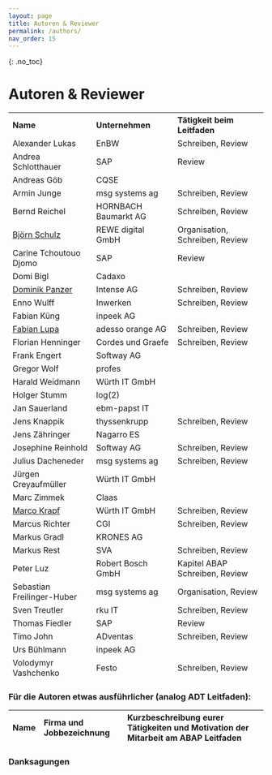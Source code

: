 ```yaml
---
layout: page
title: Autoren & Reviewer
permalink: /authors/
nav_order: 15
---
```


{: .no_toc}
# Autoren & Reviewer

<table>
<thead>
<tr class="header">
<th style="text-align: left">Name</th>
<th style="text-align: left">Unternehmen</th>
<th style="text-align: left">Tätigkeit beim Leitfaden</th>
</tr>

<tr class="odd">
<td>Alexander Lukas</td>
<td>EnBW</td>
<td>Schreiben, Review</td>
</tr>
<tr class="header">
<td>Andrea Schlotthauer</td>
<td>SAP</td>
<td>Review</td>
</tr>
<tr class="odd">
<td>Andreas Göb</td>
<td>CQSE</td>
<td></td>
</tr>
<tr class="header">
<td>Armin Junge</td>
<td>msg systems ag</td>
<td>Schreiben, Review</td>
</tr>
<tr class="odd">
<td>Bernd Reichel</td>
<td>HORNBACH Baumarkt AG</td>
<td>Schreiben, Review</td>
</tr>
<tr class="header">
<td><a href="https://www.linkedin.com/in/bjoern-schulz-swh/">Björn Schulz</a></td>
<td>REWE digital GmbH</td>
<td>Organisation, Schreiben, Review</td>
</tr>
<tr class="odd">
<td>Carine Tchoutouo Djomo</td>
<td>SAP</td>
<td>Review</td>
</tr>
<tr class="header">
<td>Domi Bigl</td>
<td>Cadaxo</td>
<td></td>
</tr>
<tr class="odd">
<td><a href="https://www.linkedin.com/in/dominik-panzer-690702248">Dominik Panzer</a></td>
<td>Intense AG</td>
<td>Schreiben, Review</td>
</tr>
<tr class="header">
<td>Enno Wulff</td>
<td>Inwerken</td>
<td>Schreiben, Review</td>
</tr>
<tr class="odd">
<td>Fabian Küng</td>
<td>inpeek AG</td>
<td></td>
</tr>
<tr class="header">
<td><a href="https://www.linkedin.com/in/fabianlupa/">Fabian Lupa</a></td>
<td>adesso orange AG</td>
<td>Schreiben, Review</td>
</tr>
<tr class="odd">
<td>Florian Henninger</td>
<td>Cordes und Graefe</td>
<td>Schreiben, Review</td>
</tr>
<tr class="header">
<td>Frank Engert</td>
<td>Softway AG</td>
<td></td>
</tr>
<tr class="odd">
<td>Gregor Wolf</td>
<td>profes</td>
<td></td>
</tr>
<tr class="header">
<td>Harald Weidmann</td>
<td>Würth IT GmbH</td>
<td></td>
</tr>
<tr class="odd">
<td>Holger Stumm</td>
<td>log(2)</td>
<td></td>
</tr>
<tr class="header">
<td>Jan Sauerland</td>
<td>ebm-papst IT</td>
<td></td>
</tr>
<tr class="odd">
<td>Jens Knappik</td>
<td>thyssenkrupp</td>
<td>Schreiben, Review</td>
</tr>
<tr class="header">
<td>Jens Zähringer</td>
<td>Nagarro ES</td>
<td></td>
</tr>
<tr class="odd">
<td>Josephine Reinhold</td>
<td>Softway AG</td>
<td>Schreiben, Review</td>
</tr>
<tr class="header">
<td>Julius Dacheneder</td>
<td>msg systems ag</td>
<td>Schreiben, Review</td>
</tr>
<tr class="odd">
<td>Jürgen Creyaufmüller</td>
<td>Würth IT GmbH</td>
<td></td>
</tr>
<tr class="header">
<td>Marc Zimmek</td>
<td>Claas</td>
<td></td>
</tr>
<tr class="odd">
<td><a href="https://www.linkedin.com/in/krapf/">Marco Krapf</a></td>
<td>Würth IT GmbH</td>
<td>Schreiben, Review</td>
</tr>
<tr class="header">
<td>Marcus Richter</td>
<td>CGI</td>
<td>Schreiben, Review</td>
</tr>
<tr class="odd">
<td>Markus Gradl</td>
<td>KRONES AG</td>
<td></td>
</tr>
<tr class="header">
<td>Markus Rest</td>
<td>SVA</td>
<td>Schreiben, Review</td>
</tr>
<tr class="odd">
<td>Peter Luz</td>
<td>Robert Bosch GmbH</td>
<td>Kapitel ABAP Schreiben, Review</td>
</tr>
<tr class="header">
<td>Sebastian Freilinger-Huber</td>
<td>msg systems ag</td>
<td>Organisation, Review</td>
</tr>
<tr class="odd">
<td>Sven Treutler</td>
<td>rku IT</td>
<td>Schreiben, Review</td>
</tr>
<tr class="header">
<td>Thomas Fiedler</td>
<td>SAP</td>
<td>Review</td>
</tr>
<tr class="odd">
<td>Timo John</td>
<td>ADventas</td>
<td>Schreiben, Review</td>
</tr>
<tr class="header">
<td>Urs Bühlmann</td>
<td>inpeek AG</td>
<td></td>
</tr>
<tr class="odd">
<td>Volodymyr Vashchenko</td>
<td>Festo</td>
<td>Schreiben, Review</td>
</tr>

</thead>
<tbody>
</tbody>
</table>

### Für die Autoren etwas ausführlicher (analog ADT Leitfaden):
<table>
<thead>
<tr class="header">
<th style="text-align: left">Name</th>
<th style="text-align: left">Firma und Jobbezeichnung</th>
<th style="text-align: left">Kurzbeschreibung eurer Tätigkeiten und Motivation der Mitarbeit am ABAP Leitfaden</th>
</tr>
</table>

### Danksagungen